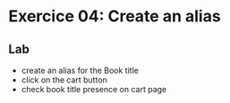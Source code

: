 <!-- .slide: class="exercice" -->

# Exercice 04: Create an alias

## Lab

* create an alias for the Book title
* click on the cart button
* check book title presence on cart page

